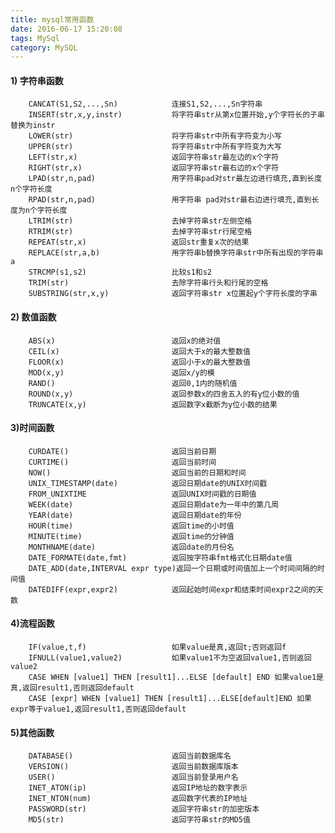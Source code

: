 ```yaml
---
title: mysql常用函数
date: 2016-06-17 15:20:08  
tags: MySql
category: MySQL
---
```

#### 1) 字符串函数
		CANCAT(S1,S2,...,Sn) 			连接S1,S2,...,Sn字符串
		INSERT(str,x,y,instr)			将字符串str从第x位置开始,y个字符长的子串替换为instr
		LOWER(str)						将字符串str中所有字符变为小写
		UPPER(str)						将字符串str中所有字符变为大写
		LEFT(str,x)						返回字符串str最左边的x个字符
		RIGHT(str,x)					返回字符串str最右边的x个字符
		LPAD(str,n,pad)					用字符串pad对str最左边进行填充,直到长度n个字符长度
		RPAD(str,n,pad)					用字符串 pad对str最右边进行填充,直到长度为n个字符长度
		LTRIM(str)						去掉字符串str左侧空格
		RTRIM(str)						去掉字符串str行尾空格
		REPEAT(str,x) 					返回str重复x次的结果
		REPLACE(str,a,b)				用字符串b替换字符串str中所有出现的字符串a
		STRCMP(s1,s2)					比较s1和s2
		TRIM(str)						去除字符串行头和行尾的空格
		SUBSTRING(str,x,y)				返回字符串str x位置起y个字符长度的字串
#### 2) 数值函数
		ABS(x) 							返回x的绝对值
		CEIL(x)							返回大于x的最大整数值
		FLOOR(x)						返回小于x的最大整数值
		MOD(x,y)						返回x/y的模
		RAND()							返回0,1内的随机值
		ROUND(x,y)						返回参数x的四舍五入的有y位小数的值
		TRUNCATE(x,y)					返回数字x截断为y位小数的结果
#### 3)时间函数
		CURDATE()						返回当前日期
		CURTIME()						返回当前时间
		NOW()							返回当前的日期和时间
		UNIX_TIMESTAMP(date)			返回日期date的UNIX时间戳
		FROM_UNIXTIME					返回UNIX时间戳的日期值
		WEEK(date)						返回日期date为一年中的第几周
		YEAR(date)						返回日期date的年份
		HOUR(time)						返回time的小时值
		MINUTE(time)					返回time的分钟值
		MONTHNAME(date)					返回date的月份名
		DATE_FORMATE(date,fmt)			返回按字符串fmt格式化日期date值
		DATE_ADD(date,INTERVAL expr type)返回一个日期或时间值加上一个时间间隔的时间值
		DATEDIFF(expr,expr2)            返回起始时间expr和结束时间expr2之间的天数
		
#### 4)流程函数
		IF(value,t,f)					如果value是真,返回t;否则返回f
		IFNULL(value1,value2)			如果value1不为空返回value1,否则返回value2
		CASE WHEN [value1] THEN [result1]...ELSE [default] END 如果value1是真,返回result1,否则返回default
		CASE [expr] WHEN [value1] THEN [result1]...ELSE[default]END 如果expr等于value1,返回result1,否则返回default
#### 5)其他函数
		DATABASE()						返回当前数据库名
		VERSION()						返回当前数据库版本
		USER()							返回当前登录用户名
		INET_ATON(ip)					返回IP地址的数字表示
		INET_NTON(num)					返回数字代表的IP地址
		PASSWORD(str)					返回字符串str的加密版本
		MD5(str)						返回字符串str的MD5值
